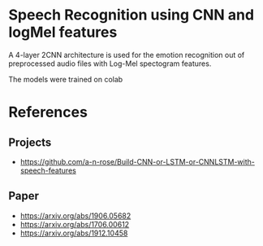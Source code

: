 # Speech Recognition using CNN and logMel features
A 4-layer 2CNN architecture is used for the emotion recognition out of preprocessed audio files with Log-Mel spectogram features.

The models were trained on colab

# References
## Projects
- https://github.com/a-n-rose/Build-CNN-or-LSTM-or-CNNLSTM-with-speech-features
## Paper
- https://arxiv.org/abs/1906.05682
- https://arxiv.org/abs/1706.00612
- https://arxiv.org/abs/1912.10458